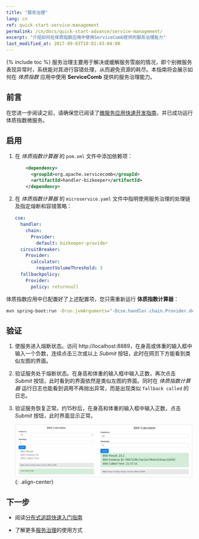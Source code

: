 ```yaml
---
title: "服务治理"
lang: cn
ref: quick-start-service-management
permalink: /cn/docs/quick-start-advance/service-management/
excerpt: "介绍如何在体质指数应用中使用ServiceComb提供的服务治理能力"
last_modified_at: 2017-09-03T10:01:43-04:00
---
```


{% include toc %}
服务治理主要用于解决或缓解服务雪崩的情况，即个别微服务表现异常时，系统能对其进行容错处理，从而避免资源的耗尽。本指南将会展示如何在 *体质指数* 应用中使用 **ServiceComb** 提供的服务治理能力。

## 前言

在您进一步阅读之前，请确保您已阅读了[微服务应用快速开发指南](/cn/docs/quick-start-bmi/)，并已成功运行体质指数微服务。

## 启用

1. 在 *体质指数计算器* 的 `pom.xml` 文件中添加依赖项：

   ```xml
       <dependency>
         <groupId>org.apache.servicecomb</groupId>
         <artifactId>handler-bizkeeper</artifactId>
       </dependency>
   ```

2. 在 *体质指数计算器* 的 `microservice.yaml` 文件中指明使用服务治理的处理链及指定熔断和容错策略：

   ```yaml
   cse:
     handler:
       chain:
         Provider:
           default: bizkeeper-provider
     circuitBreaker:
       Provider:
         calculator:
           requestVolumeThreshold: 3
     fallbackpolicy:
       Provider:
         policy: returnnull
   ```

体质指数应用中已配置好了上述配置项，您只需重新运行 **体质指数计算器**：

```bash
mvn spring-boot:run -Drun.jvmArguments="-Dcse.handler.chain.Provider.default=bizkeeper-provider -Dcse.circuitBreaker.Provider.calculator.requestVolumeThreshold=3 -Dcse.fallbackpolicy.Provider.policy=returnnull"
```

## 验证

1. 使服务进入熔断状态。访问 <a>http://localhost:8889</a>，在身高或体重的输入框中输入一个负数，连续点击三次或以上 *Submit* 按钮，此时在网页下方能看到类似左图的界面。

2. 验证服务处于熔断状态。在身高和体重的输入框中输入正数，再次点击 *Submit* 按钮，此时看到的界面依然是类似左图的界面。同时在 *体质指数计算器* 运行日志也能看到调用不再抛出异常，而是出现类似 `fallback called` 的日志。

3. 验证服务恢复正常。约15秒后，在身高和体重的输入框中输入正数，点击 *Submit* 按钮，此时界面显示正常。

   ![服务治理效果](/assets/images/service-management-result.png){: .align-center}

## 下一步

* 阅读[分布式追踪快速入门指南](/cn/docs/quick-start-advance/distributed-tracing/)

* 了解更多[服务治理](/cn/users/service-configurations/)的使用方式
